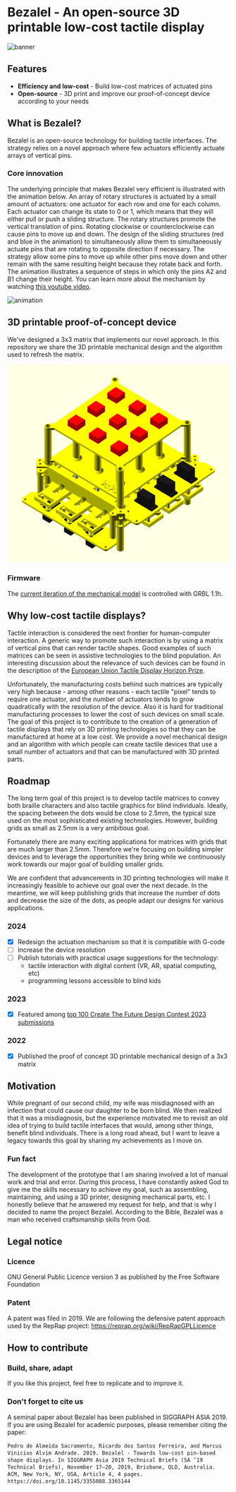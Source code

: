 # Bezalel - An open-source 3D printable low-cost tactile display
![banner](https://github.com/pedrosacramento/bezalel/assets/4267545/e9b6caae-70ff-406a-a193-aded1cbd300d)

## Features
* **Efficiency and low-cost** - Build low-cost matrices of actuated pins
* **Open-source** - 3D print and improve our proof-of-concept device according to your needs

## What is Bezalel?
Bezalel is an open-source technology for building tactile interfaces. The strategy relies on a novel approach where few actuators efficiently actuate arrays of vertical pins.

### Core innovation
The underlying principle that makes Bezalel very efficient is illustrated with the animation below.
An array of rotary structures is actuated by a small amount of actuators: one actuator for each row and one for each column.
Each actuator can change its state to 0 or 1, which means that they will either pull or push a sliding structure.
The rotary structures promote the vertical translation of pins. Rotating clockwise or counterclockwise can cause pins to move up and down.
The design of the sliding structures (red and blue in the animation) to simultaneously allow them to simultaneously actuate pins that are rotating to opposite direction if necessary.
The strategy allow some pins to move up while other pins move down and other remain with the same resulting height because they rotate back and forth.
The animation illustrates a sequence of steps in which only the pins A2 and B1 change their height.
You can learn more about the mechanism by watching [this youtube video](https://www.youtube.com/watch?v=fyhcJz_-Ox4).

![animation](https://github.com/pedrosacramento/bezalel/assets/4267545/dae95074-8e82-44ec-aaa2-dcfd4ef71c3e)

## 3D printable proof-of-concept device
We've designed a 3x3 matrix that implements our novel approach. In this repository we share the 3D printable mechanical design and the algorithm used to refresh the matrix.

![Animated 3x3 model](animated-model.gif)

### Firmware
The [current iteration of the mechanical model](https://www.youtube.com/shorts/GXPK05_UD4o) is controlled with GRBL 1.1h.

## Why low-cost tactile displays?
Tactile interaction is considered the next frontier for human-computer interaction. A generic way to promote such interaction is by using a matrix of vertical pins that can render tactile shapes. Good examples of such matrices can be seen in assistive technologies to the blind population. An interesting discussion about the relevance of such devices can be found in the description of the [European Union Tactile Display Horizon Prize](https://research-and-innovation.ec.europa.eu/funding/funding-opportunities/prizes/horizon-prizes/tactile-display_en). 

Unfortunately, the manufacturing costs behind such matrices are typically very high because - among other reasons - each tactile "pixel" tends to require one actuator, and the number of actuators tends to grow quadratically with the resolution of the device. Also it is hard for traditional manufacturing processes to lower the cost of such devices on small scale. The goal of this project is to contribute to the creation of a generation of tactile displays that rely on 3D printing technologies so that they can be manufactured at home at a low cost. We provide a novel mechanical design and an algorithm with which people can create tactile devices that use a small number of actuators and that can be manufactured with 3D printed parts.

## Roadmap
The long term goal of this project is to develop tactile matrices to convey both braille characters and also tactile graphics for blind individuals. Ideally, the spacing between the dots would be close to 2.5mm, the typical size used on the most sophisticated existing technologies. However, building grids as small as 2.5mm is a very ambitious goal.

Fortunately there are many exciting applications for matrices with grids that are much larger than 2.5mm. Therefore we're focusing on building simpler devices and to leverage the opportunities they bring while we continuously work towards our major goal of building smaller grids.

We are confident that advancements in 3D printing technologies will make it increasingly feasible to achieve our goal over the next decade. In the meantime, we will keep publishing grids that increase the number of dots and decrease the size of the dots, as people adapt our designs for various applications. 

### 2024
- [x] Redesign the actuation mechanism so that it is compatible with G-code
- [ ] Increase the device resolution
- [ ] Publish tutorials with practical usage suggestions for the technology:
  - tactile interaction with digital content (VR, AR, spatial computing, etc)
  - programming lessons accessible to blind kids

### 2023
- [x] Featured among [top 100 Create The Future Design Contest 2023 submissions](https://contest.techbriefs.com/2023/top-100)

### 2022
- [x] Published the proof of concept 3D printable mechanical design of a 3x3 matrix

## Motivation
While pregnant of our second child, my wife was misdiagnosed with an infection that could cause our daughter to be born blind.
We then realized that it was a misdiagnosis, but the experience motivated me to revisit an old idea of trying to build tactile interfaces that would, among other things, benefit blind individuals.
There is a long road ahead, but I want to leave a legacy towards this goal by sharing my achievements as I move on.

### Fun fact
The development of the prototype that I am sharing involved a lot of manual work and trial and error. During this process, I have constantly asked God to give me the skills necessary to achieve my goal, such as assembling, maintaining, and using a 3D printer, designing mechanical parts, etc. I honestly believe that he answered my request for help, and that is why I decided to name the project Bezalel. According to the Bible, Bezalel was a man who received craftsmanship skills from God.

## Legal notice
### Licence
GNU General Public Licence version 3 as published by the Free Software Foundation

### Patent
A patent was filed in 2019. We are following the defensive patent approach used by the RepRap project: https://reprap.org/wiki/RepRapGPLLicence

## How to contribute

### Build, share, adapt
If you like this project, feel free to replicate and to improve it.

### Don't forget to cite us
A seminal paper about Bezalel has been published in SIGGRAPH ASIA 2019.
If you are using Bezalel for academic purposes, please remember citing the paper:

```
Pedro de Almeida Sacramento, Ricardo dos Santos Ferreira, and Marcus Vinicius Alvim Andrade. 2019. Bezalel - Towards low-cost pin-based shape displays. In SIGGRAPH Asia 2019 Technical Briefs (SA ’19 Technical Briefs), November 17–20, 2019, Brisbane, QLD, Australia. ACM, New York, NY, USA, Article 4, 4 pages. https://doi.org/10.1145/3355088.3365144
```
